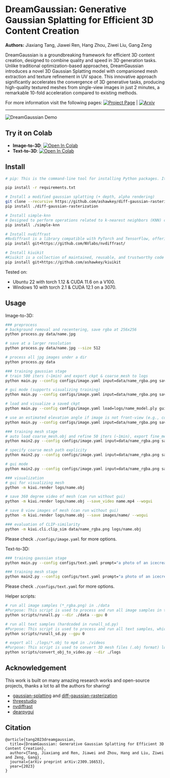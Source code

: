# DreamGaussian: Generative Gaussian Splatting for Efficient 3D Content Creation

**Authors:** Jiaxiang Tang, Jiawei Ren, Hang Zhou, Ziwei Liu, Gang Zeng

DreamGaussian is a groundbreaking framework for efficient 3D content creation, designed to combine quality and speed in 3D generation tasks. Unlike traditional optimization-based approaches, DreamGaussian introduces a novel 3D Gaussian Splatting model with companioned mesh extraction and texture refinement in UV space. This innovative approach significantly accelerates the convergence of 3D generative tasks, producing high-quality textured meshes from single-view images in just 2 minutes, a remarkable 10-fold acceleration compared to existing methods.

For more information visit the following pages:
[![Project Page](https://github.com/dreamgaussian/dreamgaussian/assets/25863658/db860801-7b9c-4b30-9eb9-87330175f5c8)](https://dreamgaussian.github.io) | [![Arxiv](https://arxiv.org/abs/2309.16653)](https://arxiv.org/abs/2309.16653)

---

![DreamGaussian Demo](https://github.com/dreamgaussian/dreamgaussian/assets/25863658/db860801-7b9c-4b30-9eb9-87330175f5c8)

## Try it on Colab

- **Image-to-3D**: [![Open In Colab](https://colab.research.google.com/assets/colab-badge.svg)](https://colab.research.google.com/drive/1sLpYmmLS209-e5eHgcuqdryFRRO6ZhFS?usp=sharing)
- **Text-to-3D**: [![Open In Colab](https://colab.research.google.com/assets/colab-badge.svg)](https://colab.research.google.com/github/camenduru/dreamgaussian-colab/blob/main/dreamgaussian_colab.ipynb)


## Install

```bash
# pip: This is the command-line tool for installing Python packages. It allows you to easily install, upgrade, and manage Python packages from the Python Package Index (PyPI) and other sources.

pip install -r requirements.txt

# Install a modified gaussian splatting (+ depth, alpha rendering)
git clone --recursive https://github.com/ashawkey/diff-gaussian-rasterization
pip install ./diff-gaussian-rasterization

# Install simple-knn
# Designed to perform operations related to k-nearest neighbors (KNN) calculations on 3D points. It includes functions for calculating Morton codes for spatial indexing, finding the minimum and maximum values among 3D points, sorting indices based on Morton codes, and computing mean distances for KNN calculations. The code is likely used for efficient nearest neighbor search in a 3D point cloud or similar data structure.
pip install ./simple-knn

# Install nvdiffrast
#Nvdiffrast is a library compatible with PyTorch and TensorFlow, offering high-performance operations for differentiable rendering based on rasterization techniques.
pip install git+https://github.com/NVlabs/nvdiffrast/

# Install kiuikit
#Kiuikit is a collection of maintained, reusable, and trustworthy code snippets designed for personal use. It includes features like lazy imports to prevent code slowdown and offers useful command-line tools, including a GUI mesh renderer.
pip install git+https://github.com/ashawkey/kiuikit
```

Tested on:
* Ubuntu 22 with torch 1.12 & CUDA 11.6 on a V100.
* Windows 10 with torch 2.1 & CUDA 12.1 on a 3070.

## Usage

Image-to-3D:
```bash
### preprocess
# background removal and recentering, save rgba at 256x256
python process.py data/name.jpg

# save at a larger resolution
python process.py data/name.jpg --size 512

# process all jpg images under a dir
python process.py data

### training gaussian stage
# train 500 iters (~1min) and export ckpt & coarse_mesh to logs
python main.py --config configs/image.yaml input=data/name_rgba.png save_path=name

# gui mode (supports visualizing training)
python main.py --config configs/image.yaml input=data/name_rgba.png save_path=name gui=True

# load and visualize a saved ckpt
python main.py --config configs/image.yaml load=logs/name_model.ply gui=True

# use an estimated elevation angle if image is not front-view (e.g., common looking-down image can use -30)
python main.py --config configs/image.yaml input=data/name_rgba.png save_path=name elevation=-30

### training mesh stage
# auto load coarse_mesh.obj and refine 50 iters (~1min), export fine_mesh to logs
python main2.py --config configs/image.yaml input=data/name_rgba.png save_path=name

# specify coarse mesh path explicity
python main2.py --config configs/image.yaml input=data/name_rgba.png save_path=name mesh=logs/name_mesh.obj

# gui mode
python main2.py --config configs/image.yaml input=data/name_rgba.png save_path=name gui=True

### visualization
# gui for visualizing mesh
python -m kiui.render logs/name.obj

# save 360 degree video of mesh (can run without gui)
python -m kiui.render logs/name.obj --save_video name.mp4 --wogui

# save 8 view images of mesh (can run without gui)
python -m kiui.render logs/name.obj --save images/name/ --wogui

### evaluation of CLIP-similarity
python -m kiui.cli.clip_sim data/name_rgba.png logs/name.obj
```
Please check `./configs/image.yaml` for more options.

Text-to-3D:
```bash
### training gaussian stage
python main.py --config configs/text.yaml prompt="a photo of an icecream" save_path=icecream

### training mesh stage
python main2.py --config configs/text.yaml prompt="a photo of an icecream" save_path=icecream
```
Please check `./configs/text.yaml` for more options.

Helper scripts:
```bash
# run all image samples (*_rgba.png) in ./data
#Purpose: This script is used to process and run all image samples in the specified directory (./data) through the DreamGaussian model.
python scripts/runall.py --dir ./data --gpu 0

# run all text samples (hardcoded in runall_sd.py)
#Purpose: This script is used to process and run all text samples, which are hardcoded in the runall_sd.py script, through the DreamGaussian model.
python scripts/runall_sd.py --gpu 0

# export all ./logs/*.obj to mp4 in ./videos
#Purpose: This script is used to convert 3D mesh files (.obj format) located in the ./logs/ directory into video files (.mp4) located in the ./videos/ directory.
python scripts/convert_obj_to_video.py --dir ./logs
```

## Acknowledgement

This work is built on many amazing research works and open-source projects, thanks a lot to all the authors for sharing!

* [gaussian-splatting](https://github.com/graphdeco-inria/gaussian-splatting) and [diff-gaussian-rasterization](https://github.com/graphdeco-inria/diff-gaussian-rasterization)
* [threestudio](https://github.com/threestudio-project/threestudio)
* [nvdiffrast](https://github.com/NVlabs/nvdiffrast)
* [dearpygui](https://github.com/hoffstadt/DearPyGui)

## Citation

```
@article{tang2023dreamgaussian,
  title={DreamGaussian: Generative Gaussian Splatting for Efficient 3D Content Creation},
  author={Tang, Jiaxiang and Ren, Jiawei and Zhou, Hang and Liu, Ziwei and Zeng, Gang},
  journal={arXiv preprint arXiv:2309.16653},
  year={2023}
}
```
